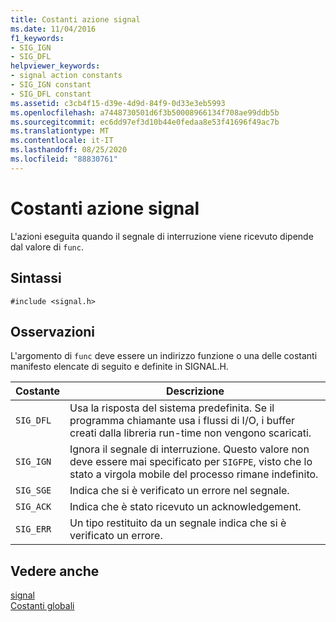 ```yaml
---
title: Costanti azione signal
ms.date: 11/04/2016
f1_keywords:
- SIG_IGN
- SIG_DFL
helpviewer_keywords:
- signal action constants
- SIG_IGN constant
- SIG_DFL constant
ms.assetid: c3cb4f15-d39e-4d9d-84f9-0d33e3eb5993
ms.openlocfilehash: a7448730501d6f3b50008966134f708ae99ddb5b
ms.sourcegitcommit: ec6dd97ef3d10b44e0fedaa8e53f41696f49ac7b
ms.translationtype: MT
ms.contentlocale: it-IT
ms.lasthandoff: 08/25/2020
ms.locfileid: "88830761"
---
```

# <a name="signal-action-constants"></a>Costanti azione signal

L'azioni eseguita quando il segnale di interruzione viene ricevuto dipende dal valore di `func`.

## <a name="syntax"></a>Sintassi

```
#include <signal.h>
```

## <a name="remarks"></a>Osservazioni

L'argomento di `func` deve essere un indirizzo funzione o una delle costanti manifesto elencate di seguito e definite in SIGNAL.H.

|Costante|Descrizione|
|-|-|
| `SIG_DFL`  | Usa la risposta del sistema predefinita. Se il programma chiamante usa i flussi di I/O, i buffer creati dalla libreria run-time non vengono scaricati.  |
| `SIG_IGN`  | Ignora il segnale di interruzione. Questo valore non deve essere mai specificato per `SIGFPE`, visto che lo stato a virgola mobile del processo rimane indefinito.  |
| `SIG_SGE`  | Indica che si è verificato un errore nel segnale.  |
| `SIG_ACK`  | Indica che è stato ricevuto un acknowledgement.  |
| `SIG_ERR`  | Un tipo restituito da un segnale indica che si è verificato un errore.  |

## <a name="see-also"></a>Vedere anche

[signal](../c-runtime-library/reference/signal.md)<br/>
[Costanti globali](../c-runtime-library/global-constants.md)
